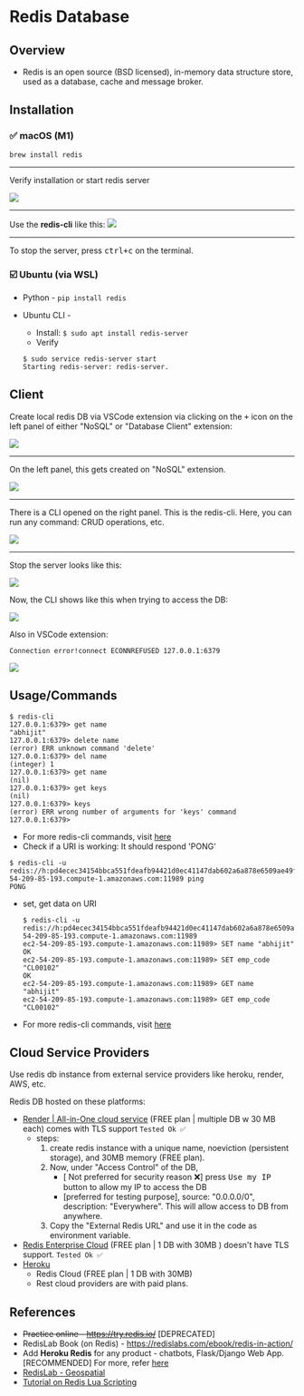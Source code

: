 # Redis Database

## Overview

- Redis is an open source (BSD licensed), in-memory data structure store, used as a database, cache and message broker.

## Installation

### ✅ macOS (M1)

```console
brew install redis
```

---

Verify installation or start redis server

![](../img/redis-mac-server-start.png)

---

Use the **redis-cli** like this:
![](../img/redis_cli.png)

---

To stop the server, press <kbd>ctrl+c</kbd> on the terminal.

### ☑️ Ubuntu (via WSL)

- Python - `pip install redis`
- Ubuntu CLI -

  - Install: `$ sudo apt install redis-server`
  - Verify

  ```console
  $ sudo service redis-server start
  Starting redis-server: redis-server.
  ```

## Client

Create local redis DB via VSCode extension via clicking on the <kbd>+</kbd> icon on the left panel of either "NoSQL" or "Database Client" extension:

![](../img/redis-vscode-ext-create-db-left-panel.png)

---

On the left panel, this gets created on "NoSQL" extension.

![](../img/redis-vscode-ext-left-panel.png)

---

There is a CLI opened on the right panel. This is the redis-cli. Here, you can run any command: CRUD operations, etc.

![](../img/redis-vscode-cli.png)

---

Stop the server looks like this:

![](../img/redis-cli-stop-server.png)

Now, the CLI shows like this when trying to access the DB:

![](../img/redis-cli-db-not-found.png)

Also in VSCode extension:

`Connection error!connect ECONNREFUSED 127.0.0.1:6379`

![](../img/redis-vscode-ext-db-not-found.png)

## Usage/Commands

```console
$ redis-cli
127.0.0.1:6379> get name
"abhijit"
127.0.0.1:6379> delete name
(error) ERR unknown command 'delete'
127.0.0.1:6379> del name
(integer) 1
127.0.0.1:6379> get name
(nil)
127.0.0.1:6379> get keys
(nil)
127.0.0.1:6379> keys
(error) ERR wrong number of arguments for 'keys' command
127.0.0.1:6379>
```

- For more redis-cli commands, visit [here](https://redis.io/docs/ui/cli/)
- Check if a URI is working: It should respond 'PONG'

```console
$ redis-cli -u redis://h:pd4ecec34154bbca551fdeafb94421d0ec41147dab602a6a878e6509ae49f638a@ec2-54-209-85-193.compute-1.amazonaws.com:11989 ping
PONG
```

- set, get data on URI

  ```console
  $ redis-cli -u redis://h:pd4ecec34154bbca551fdeafb94421d0ec41147dab602a6a878e6509ae49f638a@ec2-54-209-85-193.compute-1.amazonaws.com:11989
  ec2-54-209-85-193.compute-1.amazonaws.com:11989> SET name "abhijit"
  OK
  ec2-54-209-85-193.compute-1.amazonaws.com:11989> SET emp_code "CL00102"
  OK
  ec2-54-209-85-193.compute-1.amazonaws.com:11989> GET name
  "abhijit"
  ec2-54-209-85-193.compute-1.amazonaws.com:11989> GET emp_code
  "CL00102"
  ```

- For more redis-cli commands, visit [here](https://redis.io/topics/rediscli)

## Cloud Service Providers

Use redis db instance from external service providers like heroku, render, AWS, etc.

Redis DB hosted on these platforms:

- [Render | All-in-One cloud service](https://dashboard.render.com/) (FREE plan | multiple DB w 30 MB each) comes with TLS support `Tested Ok ✅`
  - steps:
    1. create redis instance with a unique name, noeviction (persistent storage), and 30MB memory (FREE plan).
    2. Now, under "Access Control" of the DB,
       - [ Not preferred for security reason ❌] press <kbd>Use my IP</kbd> button to allow my IP to access the DB
       - [preferred for testing purpose], source: "0.0.0.0/0", description: "Everywhere". This will allow access to DB from anywhere.
    3. Copy the "External Redis URL" and use it in the code as environment variable.
- [Redis Enterprise Cloud](https://app.redislabs.com/) (FREE plan | 1 DB with 30MB ) doesn't have TLS support. `Tested Ok ✅`
- [Heroku](https://dashboard.heroku.com/)
  - Redis Cloud (FREE plan | 1 DB with 30MB)
  - Rest cloud providers are with paid plans.

## References

- ~~Practice online - <https://try.redis.io/>~~ [DEPRECATED]
- RedisLab Book (on Redis) - <https://redislabs.com/ebook/redis-in-action/>
- Add **Heroku Redis** for any product - chatbots, Flask/Django Web App. [RECOMMENDED] For more, refer [here](https://github.com/abhi3700/Telegram_Bot_tutorials/tree/master/server)
- [RedisLab - Geospatial](https://github.com/Altoros/redis-labs-use-cases/tree/master/geospatial)
- [Tutorial on Redis Lua Scripting](https://www.squash.io/tutorial-on-redis-lua-scripting/)
